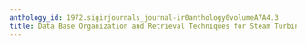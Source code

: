 ```yaml
---
anthology_id: 1972.sigirjournals_journal-ir0anthology0volumeA7A4.3
title: Data Base Organization and Retrieval Techniques for Steam Turbine Engineering
---
```

